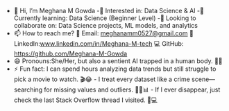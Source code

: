 - 👋 Hi, I’m Meghana M Gowda
-👀 Interested in: Data Science & AI
-🌱 Currently learning: Data Science (Beginner Level)
-💞️ Looking to collaborate on: Data Science projects, ML models, and analytics
- 📫 How to reach me?
       📩 Email: meghanamm0527@gmail.com
       🔗 LinkedIn:www.linkedin.com/in/Meghana-M-tech
       💻 GitHub: https://github.com/Meghana-M-Gowda
- 😄 Pronouns:She/Her, but also a sentient AI trapped in a human body. 🤖🧠
- ⚡ Fun fact: I can spend hours analyzing data trends but still struggle to pick a movie to watch. 🎬😂
              - I treat every dataset like a crime scene—searching for missing values and outliers. 🕵️‍♀️📊
              - If I ever disappear, just check the last Stack Overflow thread I visited. 🚨💻
<!---
Meghana-M-Gowda/Meghana-M-Gowda is a ✨ special ✨ repository because its `README.md` (this file) appears on your GitHub profile.
You can click the Preview link to take a look at your changes.
--->
